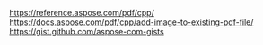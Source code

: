 https://reference.aspose.com/pdf/cpp/
https://docs.aspose.com/pdf/cpp/add-image-to-existing-pdf-file/
https://gist.github.com/aspose-com-gists
